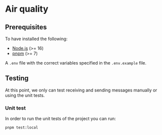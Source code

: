 # Air quality

## Prerequisites

To have installed the following:

- [Node.js](https://nodejs.org/) (>= 16)
- [pnpm](https://pnpm.io/) (>= 7)

A `.env` file with the correct variables specified in the `.env.example` file.

## Testing

At this point, we only can test receiving and sending messages manually or using the unit tests.
<!-- 
When testing manually, if everything went ok, the image [`basic_pub_sub_testing.png`](basic_pub_sub_test.png) will be copied to the folder `./src/network/routes/` with the name `test.png`.

### Receiving

To subscribe and receive messages in the default topic `DoorCloud` we have to run the following command:

```bash
pnpm service
```

We will get an output as follows:

```bash
> doorcloud-backend@0.1.0 service /home/anthony/Development/personal-projects/DoorCloud-backend
> nodemon

[nodemon] 2.0.20
[nodemon] to restart at any time, enter `rs`
[nodemon] watching path(s): .env src/**/*
[nodemon] watching extensions: ts
[nodemon] starting `DEBUG=DoorCloud:* npx ts-node -r dotenv/config ./src/index`
  DoorCloud:Mqtt:Server Connected to mqtt server +0ms
  DoorCloud:Mqtt:demo:sub Subscribed to Topic: DoorCloud/# +0ms
  DoorCloud:Mqtt:demo:sub Topic: DoorCloud/image - Message received +8s
  DoorCloud:Mqtt:demo:sub Received an image +1ms
  DoorCloud:Mqtt:demo:sub Topic: DoorCloud/# - Image: /home/anthony/Development/personal-projects/DoorCloud-backend/src/network/routes/test.png created. +2ms
```

Once we receive a new message it will be displayed immediately after.

### Sending

To send a message to the `DoorCloud/test` topic we have to run the following command:

```bash
pnpm pub
```

We will get the following out put:

```bash
> doorcloud-backend@0.1.0 pub /home/anthony/Development/personal-projects/DoorCloud-backend
> nodemon --exec "DEBUG=DoorCloud:* ts-node -r dotenv/config src/pub.ts"

[nodemon] 2.0.20
[nodemon] to restart at any time, enter `rs`
[nodemon] watching path(s): .env src/**/*
[nodemon] watching extensions: ts
[nodemon] starting `DEBUG=DoorCloud:* ts-node -r dotenv/config src/pub.ts`
  DoorCloud:Mqtt:Server Connected to mqtt server +0ms
  DoorCloud:Mqtt:demo:pub Message send +0ms
```

Finally, we may have an output as follows:

![](basic_pub_sub_test.png)
``` -->

### Unit test

In order to run the unit tests of the project you can run:

```bash
pnpm test:local
